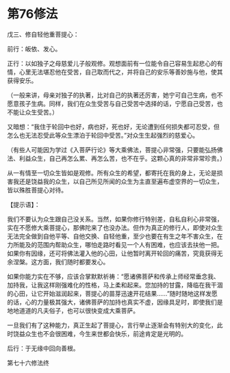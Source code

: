 # 第76修法

戊三、修自轻他重菩提心：

前行：皈依、发心。

正行：以如独子之母慈爱儿子般观修。观想面前有一位能令自己容易生起悲心的有情，心里无法堪忍他在受苦，自己取而代之，并将自己的安乐等善妙施与他，使其获得安乐。

（一般来讲，母亲对独子的执著，比对自己的执著还厉害，她宁可自己生病，也不愿意孩子生病。同样，我们在众生受苦与自己受苦中选择的话，宁愿自己受苦，也不能让众生受苦。）

又暗想：“我住于轮回中也好，病也好，死也好，无论遭到任何损失都可忍受，但怎么也无法忍受此等众生漂泊于轮回中受苦。”对众生生起强烈的慈爱心。

（有些人可能因为学过《入菩萨行论》等大乘佛法，菩提心非常强，只要能弘扬佛法、利益众生，自己再怎么累、再怎么苦，也不在乎。这颗心真的非常非常珍贵。）

从一有情至一切众生皆如是观修。所有众生的希望，都寄托在我的身上，无论是损害我还是饶益我的众生，以自己所见所闻的众生为主直至遍布虚空界的一切众生，皆以殊胜菩提心对待。

【提示语】：

我们不要认为众生跟自己没关系。当然，如果你修行特别差，自私自利心非常强，实在不愿修大乘菩提心，那佛陀来了也没办法。但作为真正的修行人，即使对众生无法完全做到自他平等、自他交换、自轻他重，至少也要在有生之年不害众生，在力所能及的范围内帮助众生，哪怕走路时看见一个人有困难，也应该去扶他一把。如果你有因缘，还可将佛法灌入他的心田，让他暂时离开轮回的痛苦，究竟获得无余涅槃。这方面，我们随时都要发心。

如果你能力实在不够，应该合掌默默祈祷：“愿诸佛菩萨和传承上师经常垂念我、加持我，让我这样刚强难化的性格，马上柔和起来。您加持的甘露，降临在我干涸的心田，让它开始滋润起来，菩提心的苗芽迅速开花结果……”随时随地这样发愿的话，心的力量极其强大，诸佛菩萨的加持也真实不虚，因缘具足时，即使我们是地地道道的凡夫俗子，也可以很快变成大乘菩萨。

一旦我们有了这种能力，真正生起了菩提心，言行举止逐渐会有特别大的变化，此时饶益众生也不会很困难，今生来世都会快乐，前途肯定是光明的。

后行：于无缘中回向善根。

第七十六修法终

